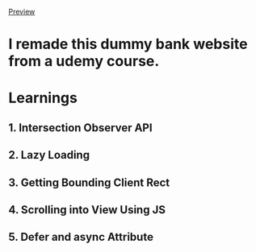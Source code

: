 [Preview](https://bankist-website-dummy.netlify.app/)
# I remade this dummy bank website from a udemy course.
# Learnings
## 1. Intersection Observer API
## 2. Lazy Loading
## 3. Getting Bounding Client Rect
## 4. Scrolling into View Using JS
## 5. Defer and async Attribute 
